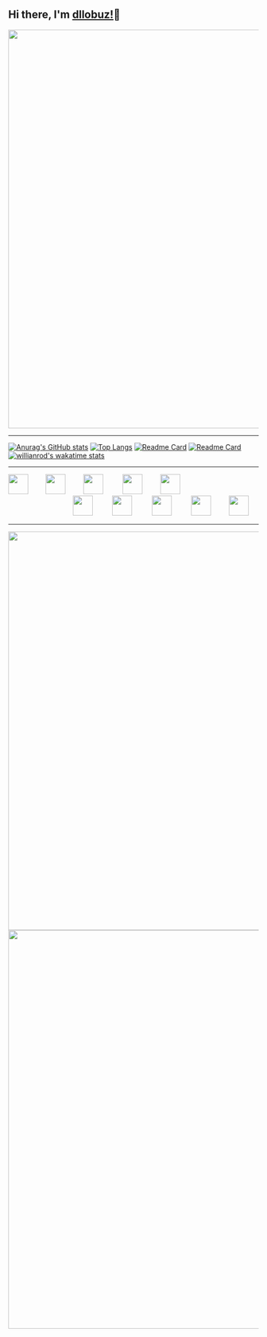 <h2>Hi there, I'm <a href="https://codepen.io/dllobuz">dllobuz!</a>👋</h2>
<img width=800 src="https://github-profile-trophy.vercel.app/?username=dllobuz&column=7&theme=onedark&no-frame=true"/>

---

[![Anurag's GitHub stats](https://github-readme-stats.vercel.app/api?username=dllobuz&show_icons=true&theme=onedark)](https://github.com/anuraghazra/github-readme-stats)
[![Top Langs](https://github-readme-stats.vercel.app/api/top-langs/?username=dllobuz&layout=compact&theme=onedark)](https://github.com/anuraghazra/github-readme-stats)
[![Readme Card](https://github-readme-stats.vercel.app/api/pin/?username=dllobuz&repo=gulpfile&theme=onedark)](https://github.com/anuraghazra/github-readme-stats)
[![Readme Card](https://github-readme-stats.vercel.app/api/pin/?username=dllobuz&repo=gulpfile-lite&theme=onedark)](https://github.com/anuraghazra/github-readme-stats)
[![willianrod's wakatime stats](https://github-readme-stats.vercel.app/api/wakatime?username=dllobuz&theme=onedark)](https://github.com/anuraghazra/github-readme-stats)&nbsp;&nbsp;&nbsp;&nbsp;&nbsp;&nbsp;&nbsp;&nbsp;&nbsp;&nbsp;&nbsp;&nbsp;
<img src="https://profile-counter.glitch.me/dllobuz/count.svg" alt=""/>&nbsp;&nbsp;&nbsp;&nbsp;&nbsp;&nbsp;&nbsp;&nbsp;&nbsp;&nbsp;&nbsp;&nbsp;

---

<img src="https://cdn.jsdelivr.net/gh/devicons/devicon@latest/icons/html5/html5-plain.svg" width="40px">&nbsp;&nbsp;&nbsp;&nbsp;&nbsp;&nbsp;&nbsp;&nbsp;
<img src="https://cdn.jsdelivr.net/gh/devicons/devicon@latest/icons/css3/css3-plain.svg" width="40px">&nbsp;&nbsp;&nbsp;&nbsp;&nbsp;&nbsp;&nbsp;&nbsp;
<img src="https://cdn.jsdelivr.net/gh/devicons/devicon@latest/icons/photoshop/photoshop-plain.svg" width="40px">&nbsp;&nbsp;&nbsp;&nbsp;&nbsp;&nbsp;&nbsp;&nbsp;&nbsp;
<img src="https://cdn.jsdelivr.net/gh/devicons/devicon@latest/icons/javascript/javascript-original.svg" width="40px">&nbsp;&nbsp;&nbsp;&nbsp;&nbsp;&nbsp;&nbsp;&nbsp;
<img src="https://cdn.jsdelivr.net/gh/devicons/devicon@latest/icons/bootstrap/bootstrap-plain.svg" width="40px">&nbsp;&nbsp;&nbsp;&nbsp;&nbsp;&nbsp;&nbsp;&nbsp;
&nbsp;&nbsp;&nbsp;&nbsp;&nbsp;&nbsp;&nbsp;&nbsp;&nbsp;&nbsp;&nbsp;&nbsp;&nbsp;&nbsp;&nbsp;&nbsp;&nbsp;&nbsp;&nbsp;&nbsp;&nbsp;&nbsp;&nbsp;&nbsp;&nbsp;&nbsp;&nbsp;&nbsp;&nbsp;&nbsp;&nbsp;&nbsp;
<img src="https://cdn.jsdelivr.net/gh/devicons/devicon@latest/icons/jquery/jquery-plain.svg" width="40px">&nbsp;&nbsp;&nbsp;&nbsp;&nbsp;&nbsp;&nbsp;&nbsp;&nbsp;
<img src="https://cdn.jsdelivr.net/gh/devicons/devicon@latest/icons/git/git-original.svg" width="40px">&nbsp;&nbsp;&nbsp;&nbsp;&nbsp;&nbsp;&nbsp;&nbsp;&nbsp;
<img src="https://cdn.jsdelivr.net/gh/devicons/devicon@latest/icons/gulp/gulp-plain.svg" width="40px">&nbsp;&nbsp;&nbsp;&nbsp;&nbsp;&nbsp;&nbsp;&nbsp;&nbsp;
<img src="https://cdn.jsdelivr.net/gh/devicons/devicon@latest/icons/npm/npm-original-wordmark.svg" width="40px">&nbsp;&nbsp;&nbsp;&nbsp;&nbsp;&nbsp;&nbsp;&nbsp;
<img src="https://cdn.jsdelivr.net/gh/devicons/devicon@latest/icons/sass/sass-original.svg" width="40px">

---

<p align="center">
  <img src="https://pagespeed-insights.herokuapp.com?url=https://dllobuz.github.io/marble/app/index.html&theme=dark" width="800px"/>
  <img src="https://pagespeed-insights.herokuapp.com?url=https://novotehinvest.ru&theme=dark" width="800px"/>
</p>
